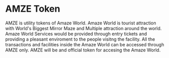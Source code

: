 # AMZE Token
AMZE is utility tokens of Amaze World. Amaze World is tourist attraction with World's Biggest Mirror Maze and Multiple attraction around the world. Amaze World Services would be provided through entry tickets and providing a pleasant enviroment to the people visitng the facility. All the transactions and facilities inside the Amaze World can be accessed through AMZE only. AMZE will be and official token for accesing the Amaze World.
